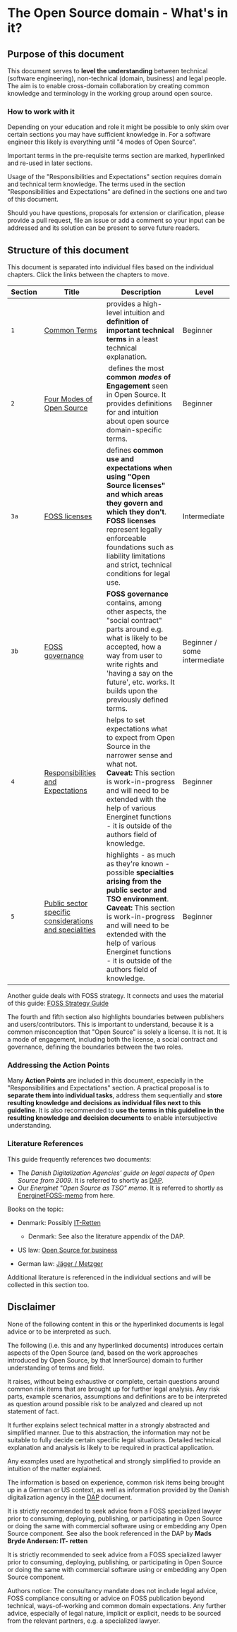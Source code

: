 # The Open Source domain - What's in it?

## Purpose of this document

This document serves to **level the understanding** between technical (software engineering), non-technical (domain, business) and legal people. The aim is to enable cross-domain collaboration by creating common knowledge and terminology in the working group around open source. 


### How to work with it

Depending on your education and role it might be possible to only skim over certain sections you may have sufficient knowledge in. 
For a software engineer this likely is everything until "4 modes of Open Source".

Important terms in the pre-requisite terms section are marked, hyperlinked and re-used in later sections.

Usage of the "Responsibilities and Expectations" section requires domain and technical term knowledge. 
The terms used in the section "Responsibilities and Expectations" are defined in the sections one and two of this document. 

Should you have questions, proposals for extension or clarification, please provide a pull request, file an issue or add a comment so your input can be addressed and its solution can be present to serve future readers. 


## Structure of this document

This document is separated into individual files based on the individual chapters. Click the links between the chapters to move.

| Section | Title | Description | Level |
| --- | --- | --- | --- | 
| `1` |[Common Terms](02-FOSS-Terms-Intro-Common-Terms.md) | provides a high-level intuition and **definition of important technical terms** in a least technical explanation. | Beginner |
| `2`|[Four Modes of Open Source](03-FOSS-Terms-Intro-4modes-of-FOSS.md)  | defines the most **common _modes_ of Engagement** seen in Open Source. It provides definitions for and intuition about open source domain-specific terms.| Beginner |
| `3a`|[FOSS licenses](04a-FOSS-Terms-Intro-FOSS-licenses.md) | defines **common use and expectations when using "Open Source licenses" and which areas they govern and which they don't**. **FOSS licenses** represent legally enforceable foundations such as liability limitations and strict, technical conditions for legal use.| Intermediate |
| `3b`|[FOSS governance](04b-FOSS-Terms-Intro-FOSS-governance.md) | **FOSS governance** contains, among other aspects, the "social contract" parts around e.g. what is likely to be accepted, how a way from user to write rights and 'having a say on the future', etc. works. It builds upon the previously defined terms. | Beginner / some intermediate |
|`4`|[Responsibilities and Expectations](05-FOSS-Terms-Intro-responsibilities-and-expectations.md)| helps to set expectations what to expect from Open Source in the narrower sense and what not. <br />**Caveat:** This section is work-in-progress and will need to be extended with the help of various Energinet functions - it is outside of the authors field of knowledge.| Beginner |
|`5`|[Public sector specific considerations and specialities](06-FOSS-Terms-Intro-public-sector-specialties.md)|highlights - as much as they're known - possible **specialties arising from the public sector and TSO environment**. <br />**Caveat:** This section is work-in-progress and will need to be extended with the help of various Energinet functions - it is outside of the authors field of knowledge.| Beginner |

Another guide deals with FOSS strategy. It connects and uses the material of this guide: [FOSS Strategy Guide]

The fourth and fifth section also highlights boundaries between publishers and users/contributors. 
This is important to understand, because it is a common misconception that "Open Source" is solely a license. It is not. It is a mode of engagement, including both the license, a social contract and governance, defining the boundaries between the two roles. 

### Addressing the Action Points

Many **Action Points** are included in this document, especially in the "Responsibilities and Expectations" section.
A practical proposal is to **separate them into individual tasks**, address them sequentially and **store resulting knowledge and decisions as individual files next to this guideline**. It is also recommended to **use the terms in this guideline in the resulting knowledge and decision documents** to enable intersubjective understanding.

### Literature References

This guide frequently references two documents:
- The _Danish Digitalization Agencies' guide on legal aspects of Open Source from 2009_. It is referred to shortly as [DAP].
- Our _Energinet "Open Source as TSO" memo_. It is referred to shortly as [EnerginetFOSS-memo] from here. 

Books on the topic:
- Denmark: Possibly [IT-Retten](https://bibliotek.dk/da/work/870970-basis%3A26085950)
  - Denmark: See also the literature appendix of the DAP.

- US law: [Open Source for business](https://www.amazon.com/dp/B086G6XDM1)
- German law:  [Jäger / Metzger](https://www.beck-shop.de/jaeger-metzger-open-source-software/product/26549144)

Additional literature is referenced in the individual sections and will be collected in this section too.

## Disclaimer

None of the following content in this or the hyperlinked documents is legal advice or to be interpreted as such. 

The following (i.e. this and any hyperlinked documents) introduces certain aspects of the Open Source (and, based on the work approaches introduced by Open Source, by that InnerSource) domain to further understanding of terms and field.

It raises, without being exhaustive or complete, certain questions around common risk items that are brought up for further legal analysis. Any risk parts, example scenarios, assumptions and definitions are to be interpreted as question around possible risk to be analyzed and cleared up not statement of fact.

It further explains select technical matter in a strongly abstracted and simplified manner. Due to this abstraction, the information may not be suitable to fully decide certain specific legal situations. Detailed technical explanation and analysis is likely to be required in practical application. 

Any examples used are hypothetical and strongly simplified to provide an intuition of the matter explained.

The information is based on experience, common risk items being brought up in a German or US context, as well as information provided by the Danish digitalization agency in the [DAP] document.

It is strictly recommended to seek advice from a FOSS specialized lawyer prior to consuming, deploying, publishing, or participating in Open Source or doing the same with commercial software using or embedding any Open Source component. See also the book referenced in the DAP by **Mads Bryde Andersen: IT- retten**

It is strictly recommended to seek advice from a FOSS specialized lawyer prior to consuming, deploying, publishing, or participating in Open Source or doing the same with commercial software using or embedding any Open Source component.

Authors notice: The consultancy mandate does not include legal advice, FOSS compliance consulting or advice on FOSS publication beyond technical, ways-of-working and common domain expectations. Any further advice, especially of legal nature, implicit or explicit, needs to be sourced from the relevant partners, e.g. a specialized lawyer. 

<!-- Anchorlink style -->
[FOSS Strategy Guide]: https://github.com/energinet-open-incubator/origin-collaboration/blob/main/docs/additional_reading/07-FOSS-Terms-Intro-FOSS-strategy.md
[EnerginetFOSS-memo]: https://github.com/energinet-open-incubator/origin-collaboration/blob/main/docs/additional_reading/legal_memo/minutes_legal_notes_on_energinets_use_of_open_source.pdf
[DAP]: https://www.digitaliser.dk/resource/451301/artefact/retligeforholdvedopensource.pdf?artefact=true&PID=464845
